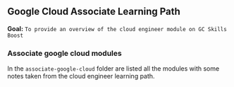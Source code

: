 ## Google Cloud Associate Learning Path

**Goal:** ```To provide an overview of the cloud engineer module on GC Skills Boost```

### Associate google cloud modules

In the ```associate-google-cloud``` folder are listed all the modules with some notes taken from the cloud engineer learning path. 
